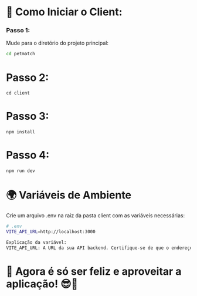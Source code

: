 # 🚀 Como Iniciar o Client:

### Passo 1: 
Mude para o diretório do projeto principal:
```bash
cd petmatch
```

# Passo 2:
```bash:
cd client
```
# Passo 3:
```bash: 
npm install
```

# Passo 4:
```bash: 
npm run dev
```

# 🌍 Variáveis de Ambiente
Crie um arquivo .env na raiz da pasta client com as variáveis necessárias:

```bash
# .env
VITE_API_URL=http://localhost:3000

Explicação da variável:
VITE_API_URL: A URL da sua API backend. Certifique-se de que o endereço esteja correto, com a porta e o caminho de acesso da API (o padrão é http://localhost:3000 para rodar localmente).
```
# 🎉 Agora é só ser feliz e aproveitar a aplicação! 😎🚀


